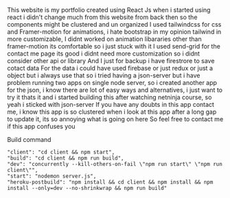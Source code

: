 This website is my portfolio created using React Js when i started using react i didn't change much from this website from back then so the components might be clustered and un organized
I used tailwindcss for css and Framer-motion for animations, i hate bootstrap in my opinion tailwind in more customizable, I didnt worked on animation libararies other than framer-motion its comfortable so i just stuck with it
I used send-grid for the contact me page its good i didnt need more customization so i didnt consider other api or library
And I just for backup i have firestrore to save cotact data
For the data i could have used firebase or just redux or just a object but i always use that so i tried having a json-server but i have problem running two apps on single node server, so i created another app for the json, i know there are lot of easy ways and alternatives, i just want to try it thats it and i started building this after watching netninja course, so yeah i sticked with json-server
If you have any doubts in this app contact me, i know this app is so clustered when i look at this app after a long gap to update it, its so annoying what is going on here So feel free to contact me if this app confuses you

Build command

    "client": "cd client && npm start",
    "build": "cd client && npm run build",
    "dev": "concurrently --kill-others-on-fail \"npm run start\" \"npm run client\"",
    "start": "nodemon server.js",
    "heroku-postbuild": "npm install && cd client && npm install && npm install --only=dev --no-shrinkwrap && npm run build"
